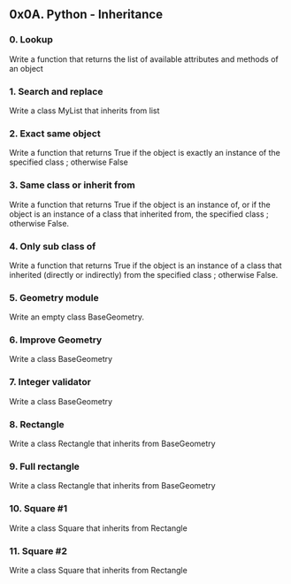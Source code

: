 ## 0x0A. Python - Inheritance 

### 0. Lookup 
Write a function that returns the list of available attributes and methods of an object

### 1. Search and replace
Write a class MyList that inherits from list

### 2. Exact same object
Write a function that returns True if the object is exactly an instance of the specified class ; otherwise False

### 3. Same class or inherit from
Write a function that returns True if the object is an instance of, or if the object is an instance of a class that inherited from, the specified class ; otherwise False.

### 4. Only sub class of
Write a function that returns True if the object is an instance of a class that inherited (directly or indirectly) from the specified class ; otherwise False.

### 5. Geometry module
Write an empty class BaseGeometry.

### 6. Improve Geometry
Write a class BaseGeometry

### 7. Integer validator
Write a class BaseGeometry

### 8. Rectangle
Write a class Rectangle that inherits from BaseGeometry

### 9. Full rectangle
Write a class Rectangle that inherits from BaseGeometry

### 10. Square #1
Write a class Square that inherits from Rectangle

### 11. Square #2
Write a class Square that inherits from Rectangle
 
